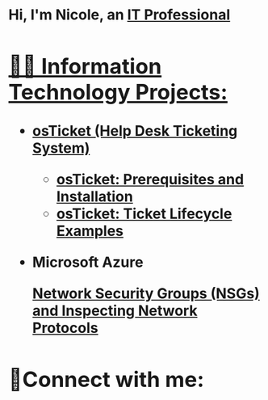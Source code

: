 <h1>Hi, I'm Nicole, an <a href="https://linkedin.com/in/Josh">IT Professional

<h2>👨‍💻 Information Technology Projects:</h2>

- <b>osTicket (Help Desk Ticketing System)</b>
  - [osTicket: Prerequisites and Installation](https://github.com/nikkir313/osticket-prereqs.git)
  - [osTicket: Ticket Lifecycle Examples](https://github.com/nikkir313/ticket-lifecycle.git)

 - <b>Microsoft Azure<b>
 
    [Network Security Groups (NSGs) and Inspecting Network Protocols](https://github.com/nikkir313/AZURE-network-Protocals.git) 

<h2>🤳Connect with me:</h2>


[twitter]: https://twitter.com/Josh
[instagram]: https://www.instagram.com/Josh
[linkedin]: https://linkedin.com/in/Josh
